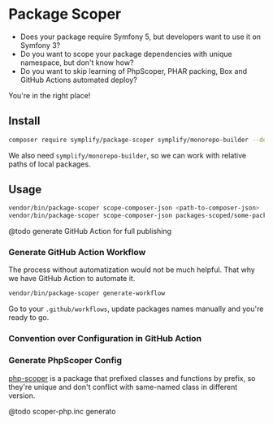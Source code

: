 # Package Scoper

- Does your package require Symfony 5, but developers want to use it on Symfony 3?
- Do you want to scope your package dependencies with unique namespace, but don't know how?
- Do you want to skip learning of PhpScoper, PHAR packing, Box and GitHub Actions automated deploy?

You're in the right place!

## Install

```bash
composer require symplify/package-scoper symplify/monorepo-builder --dev
```

We also need `symplify/monorepo-builder`, so we can work with relative paths of local packages.

## Usage

```bash
vendor/bin/package-scoper scope-composer-json <path-to-composer-json>
vendor/bin/package-scoper scope-composer-json packages-scoped/some-package/composer.json
```

@todo generate GitHub Action for full publishing

### Generate GitHub Action Workflow

The process without automatization would not be much helpful. That why we have GitHub Action to automate it.

```bash
vendor/bin/package-scoper generate-workflow
```

Go to your `.github/workflows`, update packages names manually and you're ready to go.

### Convention over Configuration in GitHub Action

### Generate PhpScoper Config

[php-scoper](https://github.com/humbug/php-scoper) is a package that prefixed classes and functions by prefix, so they're unique and don't conflict with same-named class in different version.

@todo scoper-php.inc generato
